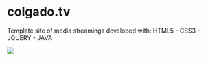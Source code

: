 # colgado.tv
Template site of media streamings developed with: HTML5 - CSS3 - JQUERY - JAVA

![](https://k62.kn3.net/D/2/C/9/7/F/6F9.png)